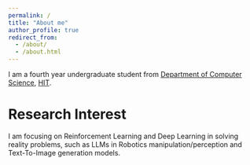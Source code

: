 ```yaml
---
permalink: /
title: "About me"
author_profile: true
redirect_from: 
  - /about/
  - /about.html
---
```


I am a fourth year undergraduate student from [Department of Computer Science](https://computing.hit.edu.cn), [HIT](https://hit.edu.cn).

Research Interest
======
I am focusing on Reinforcement Learning and Deep Learning in solving reality problems, such as LLMs in Robotics manipulation/perception and Text-To-Image generation models.
